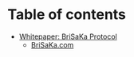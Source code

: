 # Table of contents

* [Whitepaper: BriSaKa Protocol](README.md)
  * [BriSaKa.com](https://brisaka.com)
